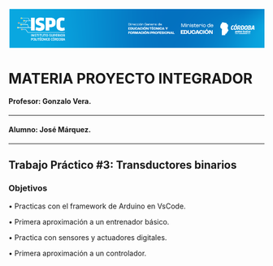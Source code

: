 ![alt text](../Recursos/Banner-ispc.png)

# MATERIA PROYECTO INTEGRADOR

#### Profesor: Gonzalo Vera.  
-------------------------------------
#### Alumno: José Márquez.
-------------------------------------
## Trabajo Práctico #3: Transductores binarios

### Objetivos  

• Practicas con el framework de Arduino en VsCode.  

• Primera aproximación a un entrenador básico.  

• Practica con sensores y actuadores digitales.  

• Primera aproximación a un controlador.  
